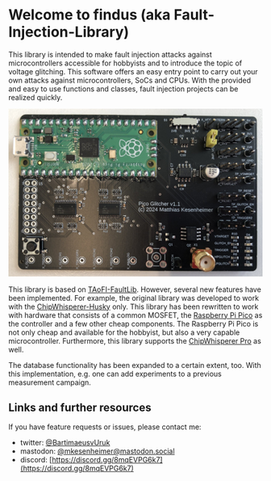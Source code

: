 # Welcome to findus (aka Fault-Injection-Library)

This library is intended to make fault injection attacks against microcontrollers accessible for hobbyists and to introduce the topic of voltage glitching.
This software offers an easy entry point to carry out your own attacks against microcontrollers, SoCs and CPUs.
With the provided and easy to use functions and classes, fault injection projects can be realized quickly.

![Pico Glitcher Board](images/pgfpv1.1-1.jpg)

This library is based on [TAoFI-FaultLib](https://github.com/raelize/TAoFI-FaultLib).
However, several new features have been implemented.
For example, the original library was developed to work with the [ChipWhisperer-Husky](https://rtfm.newae.com/Capture/ChipWhisperer-Husky/) only.
This library has been rewritten to work with hardware that consists of a common MOSFET, the [Raspberry Pi Pico](https://www.raspberrypi.com/products/raspberry-pi-pico/) as the controller and a few other cheap components.
The Raspberry Pi Pico is not only cheap and available for the hobbyist, but also a very capable microcontroller.
Furthermore, this library supports the [ChipWhisperer Pro](https://rtfm.newae.com/Capture/ChipWhisperer-Pro/) as well.

The database functionality has been expanded to a certain extent, too.
With this implementation, e.g. one can add experiments to a previous measurement campaign.

## Links and further resources

If you have feature requests or issues, please contact me:

- twitter: [@BartimaeusvUruk](https://x.com/BartimaeusvUruk)
- mastodon: [@mkesenheimer@mastodon.social](https://mastodon.social/@mkesenheimer)
- discord: [https://discord.gg/8mqEVPG6k7](https://discord.gg/8mqEVPG6k7)
